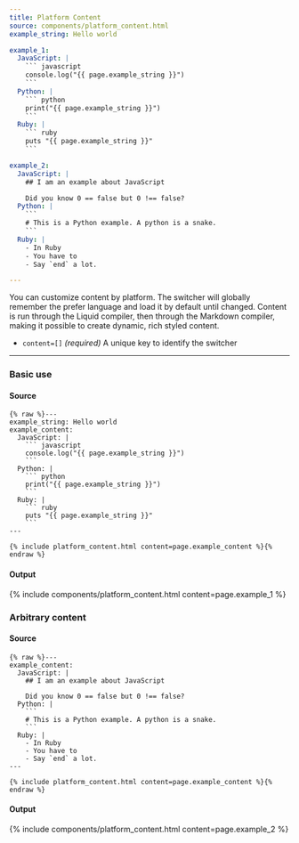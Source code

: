```yaml
---
title: Platform Content
source: components/platform_content.html
example_string: Hello world

example_1:
  JavaScript: |
    ``` javascript
    console.log("{{ page.example_string }}")
    ```
  Python: |
    ``` python
    print("{{ page.example_string }}")
    ```
  Ruby: |
    ``` ruby
    puts "{{ page.example_string }}"
    ```

example_2:
  JavaScript: |
    ## I am an example about JavaScript

    Did you know 0 == false but 0 !== false?
  Python: |
    ```
    # This is a Python example. A python is a snake.
    ```
  Ruby: |
    - In Ruby
    - You have to
    - Say `end` a lot.

---
```


You can customize content by platform. The switcher will globally remember the prefer language and load it by default until changed. Content is run through the Liquid compiler, then through the Markdown compiler, making it possible to create dynamic, rich styled content.

- `content=[]` _(required)_ A unique key to identify the switcher

<hr>

### Basic use

#### Source

```liquid
{% raw %}---
example_string: Hello world
example_content:
  JavaScript: |
    ``` javascript
    console.log("{{ page.example_string }}")
    ```
  Python: |
    ``` python
    print("{{ page.example_string }}")
    ```
  Ruby: |
    ``` ruby
    puts "{{ page.example_string }}"
    ```
---

{% include platform_content.html content=page.example_content %}{% endraw %}
```

#### Output

<div class="p-3 mb-3 mb-md-5 border rounded content-flush-bottom">
{% include components/platform_content.html content=page.example_1 %}
</div>

### Arbitrary content

#### Source

```liquid
{% raw %}---
example_content:
  JavaScript: |
    ## I am an example about JavaScript

    Did you know 0 == false but 0 !== false?
  Python: |
    ```
    # This is a Python example. A python is a snake.
    ```
  Ruby: |
    - In Ruby
    - You have to
    - Say `end` a lot.
---

{% include platform_content.html content=page.example_content %}{% endraw %}
```

#### Output

<div class="p-3 mb-3 mb-md-5 border rounded content-flush-bottom">
{% include components/platform_content.html content=page.example_2 %}
</div>
